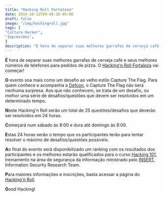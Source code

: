 ```yaml
---
title: "Hacking Roll Fortaleza"
date: 2010-10-12T09:48:30-05:00
draft: false
image: "/img/hackingroll.jpg"
tags: [
"Cultura Hacker",
"Impressões",
]
description: "É hora de separar suas melhores garrafas de cerveja café e seus melhores números de telefones para pedidos de pizza. O Hacking'n Roll Fortaleza vai começar!"
---
```

**É** hora de separar suas melhores garrafas de cerveja café e seus melhores números de telefones para pedidos de pizza. O [Hacking'n Roll Fortaleza](https://www.insert.uece.br/hackingnroll/) vai começar!

**O** evento soa mais como um desafio ao velho estilo Capture The Flag. Para quem conhece e acompanha a [Defcon](https://www.defcon.org/), o Capture The Flag não será nenhuma surpresa. Aos que não conhecem, se trata de um desafio, ou melhor uma série de desafios/questões que devem ser resolvidos em um determinado tempo.

**N**este Hacking'n Roll serão um total de 25 questões/desafios que deverão ser resolvidos em 24 horas.

**C**omeçará num sábado às 8:00 e dura até domingo às 8:00.

**E**stas 24 horas serão o tempo que os participantes terão para tentar resolver o máximo de desafios/questões possíveis.

**A**o final do evento será disponibilizado um ranking com os resultados dos participantes e os melhores estarão qualificados para o curso [Hacking 101](https://www.insert.uece.br/hacking101), treinamento na área de segurança da informação ministrado pelo [INSERT](https://www.insert.uece.br/), Information Security Research Team.

**P**ara maiores informações e inscrições, basta acessar a página do [Hacking'n Roll](https://www.insert.uece.br/hackingnroll/).

**G**ood Hacking!
